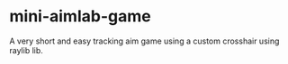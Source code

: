 # mini-aimlab-game
A very short and easy tracking aim game using a custom crosshair using raylib lib.
